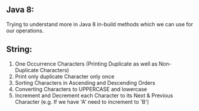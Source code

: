 Java 8:
-------
   Trying to understand more in Java 8 in-build methods which we can use for our operations.

String:
-------
1. One Occurrence Characters (Printing Duplicate as well as Non-Duplicate Characters)
2. Print only duplicate Character only once
3. Sorting Characters in Ascending and Descending Orders
4. Converting Characters to UPPERCASE and lowercase
5. Increment and Decrement each Character to its Next & Previous Character (e.g. If we have 'A' need to increment to 'B')
